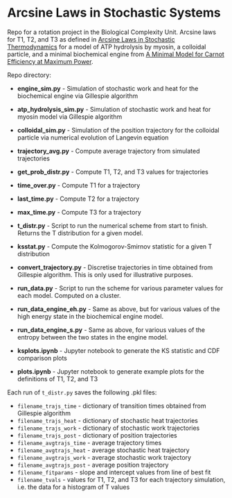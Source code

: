 # Arcsine Laws in Stochastic Systems
Repo for a rotation project in the Biological Complexity Unit.
Arcsine laws for T1, T2, and T3 as defined in [Arcsine Laws in Stochastic Thermodynamics](https://arxiv.org/abs/1712.00795) for a model of ATP hydrolysis by myosin, a colloidal particle, and a minimal biochemical engine from [A Minimal Model for Carnot Efficiency at Maximum Power](https://arxiv.org/pdf/2312.02323).

Repo directory:
- **engine_sim.py** - Simulation of stochastic work and heat for the biochemical engine via Gillespie algorithm
- **atp_hydrolysis_sim.py** - Simulation of stochastic work and heat for myosin model via Gillespie algorithm
- **colloidal_sim.py** - Simulation of the position trajectory for the colloidal particle via numerical evolution of Langevin equation
- **trajectory_avg.py** - Compute average trajectory from simulated trajectories
- **get_prob_distr.py** - Compute T1, T2, and T3 values for trajectories
- **time_over.py** - Compute T1 for a trajectory
- **last_time.py** - Compute T2 for a trajectory
- **max_time.py** - Compute T3 for a trajectory
- **t_distr.py** - Script to run the numerical scheme from start to finish. Returns the T distribution for a given model.
- **ksstat.py** - Compute the Kolmogorov-Smirnov statistic for a given T distribution
  
- **convert_trajectory.py** - Discretise trajectories in time obtained from Gillespie algorithm. This is only used for illustrative purposes.
- **run_data.py** - Script to run the scheme for various parameter values for each model. Computed on a cluster.
- **run_data_engine_eh.py** - Same as above, but for various values of the high energy state in the biochemical engine model.
- **run_data_engine_s.py** - Same as above, for various values of the entropy between the two states in the engine model.  
  
- **ksplots.ipynb** - Jupyter notebook to generate the KS statistic and CDF comparison plots   
- **plots.ipynb** - Jupyter notebook to generate example plots for the definitions of T1, T2, and T3  
   
Each run of `t_distr.py` saves the following .pkl files:  
- `filename_trajs_time` - dictionary of transition times obtained from Gillespie algorithm  
- `filename_trajs_heat` - dictionary of stochastic heat trajectories  
- `filename_trajs_work` - dictionary of stochastic work trajectories  
- `filename_trajs_post` - dictionary of position trajectories  
- `filename_avgtrajs_time` - average trajectory times  
- `filename_avgtrajs_heat` - average stochastic heat trajectory  
- `filename_avgtrajs_work` - average stochastic work trajectory  
- `filename_avgtrajs_post` - average position trajectory  
- `filename_fitparams` - slope and intercept values from line of best fit  
- `filename_tvals` - values for T1, T2, and T3 for each trajectory simulation, i.e. the data for a histogram of T values 

